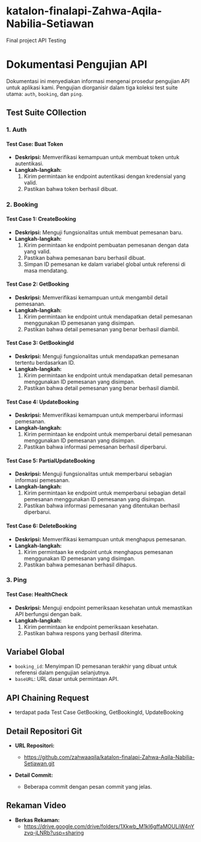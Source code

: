 # katalon-finalapi-Zahwa-Aqila-Nabilia-Setiawan
Final project API Testing 

# Dokumentasi Pengujian API

Dokumentasi ini menyediakan informasi mengenai prosedur pengujian API untuk aplikasi kami. Pengujian diorganisir dalam tiga koleksi test suite utama: `auth`, `booking`, dan `ping`.

##  Test Suite COllection

### 1. Auth

#### Test Case: Buat Token
- **Deskripsi:** Memverifikasi kemampuan untuk membuat token untuk autentikasi.
- **Langkah-langkah:**
  1. Kirim permintaan ke endpoint autentikasi dengan kredensial yang valid.
  2. Pastikan bahwa token berhasil dibuat.

### 2. Booking

#### Test Case 1: CreateBooking
- **Deskripsi:** Menguji fungsionalitas untuk membuat pemesanan baru.
- **Langkah-langkah:**
  1. Kirim permintaan ke endpoint pembuatan pemesanan dengan data yang valid.
  2. Pastikan bahwa pemesanan baru berhasil dibuat.
  3. Simpan ID pemesanan ke dalam variabel global untuk referensi di masa mendatang.

#### Test Case 2: GetBooking
- **Deskripsi:** Memverifikasi kemampuan untuk mengambil detail pemesanan.
- **Langkah-langkah:**
  1. Kirim permintaan ke endpoint untuk mendapatkan detail pemesanan menggunakan ID pemesanan yang disimpan.
  2. Pastikan bahwa detail pemesanan yang benar berhasil diambil.

#### Test Case 3: GetBookingId
- **Deskripsi:** Menguji fungsionalitas untuk mendapatkan pemesanan tertentu berdasarkan ID.
- **Langkah-langkah:**
  1. Kirim permintaan ke endpoint untuk mendapatkan detail pemesanan menggunakan ID pemesanan yang disimpan.
  2. Pastikan bahwa detail pemesanan yang benar berhasil diambil.

#### Test Case 4: UpdateBooking
- **Deskripsi:** Memverifikasi kemampuan untuk memperbarui informasi pemesanan.
- **Langkah-langkah:**
  1. Kirim permintaan ke endpoint untuk memperbarui detail pemesanan menggunakan ID pemesanan yang disimpan.
  2. Pastikan bahwa informasi pemesanan berhasil diperbarui.

#### Test Case 5: PartialUpdateBooking
- **Deskripsi:** Menguji fungsionalitas untuk memperbarui sebagian informasi pemesanan.
- **Langkah-langkah:**
  1. Kirim permintaan ke endpoint untuk memperbarui sebagian detail pemesanan menggunakan ID pemesanan yang disimpan.
  2. Pastikan bahwa informasi pemesanan yang ditentukan berhasil diperbarui.

#### Test Case 6: DeleteBooking
- **Deskripsi:** Memverifikasi kemampuan untuk menghapus pemesanan.
- **Langkah-langkah:**
  1. Kirim permintaan ke endpoint untuk menghapus pemesanan menggunakan ID pemesanan yang disimpan.
  2. Pastikan bahwa pemesanan berhasil dihapus.

### 3. Ping

#### Test Case: HealthCheck
- **Deskripsi:** Menguji endpoint pemeriksaan kesehatan untuk memastikan API berfungsi dengan baik.
- **Langkah-langkah:**
  1. Kirim permintaan ke endpoint pemeriksaan kesehatan.
  2. Pastikan bahwa respons yang berhasil diterima.

## Variabel Global

- `booking_id`: Menyimpan ID pemesanan terakhir yang dibuat untuk referensi dalam pengujian selanjutnya.
- `baseURL`: URL dasar untuk permintaan API.

## API Chaining Request
- terdapat pada Test Case GetBooking, GetBookingId, UpdateBooking
  
## Detail Repositori Git
- **URL Repositori:**
  - https://github.com/zahwaaqila/katalon-finalapi-Zahwa-Aqila-Nabilia-Setiawan.git

- **Detail Commit:**
  - Beberapa commit dengan pesan commit yang jelas.

## Rekaman Video
- **Berkas Rekaman:**
  - https://drive.google.com/drive/folders/1Xkwb_M1kl6gffaMOULiW4nYzvq-jLNRb?usp=sharing

